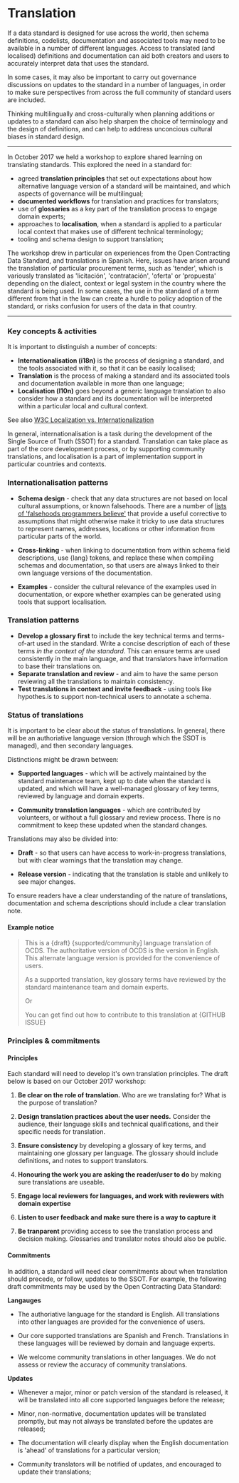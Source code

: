 # Translation

If a data standard is designed for use across the world, then schema definitions, codelists, documentation and associated tools may need to be available in a number of different languages. Access to translated (and localised) definitions and documentation can aid both creators and users to accurately interpret data that uses the standard. 

In some cases, it may also be important to carry out governance discussions on updates to the standard in a number of languages, in order to make sure perspectives from across the full community of standard users are included. 

Thinking multilingually and cross-culturally when planning additions or updates to a standard can also help sharpen the choice of terminology and the design of definitions, and can help to address unconcious cultural biases in standard design.


-----
In October 2017 we held a workshop to explore shared learning on translating standards. This explored the need in a standard for:

* agreed **translation principles** that set out expectations about how alternative language version of a standard will be maintained, and which aspects of governance will be multilingual;
* **documented workflows** for translation and practices for translators;
* use of **glossaries** as a key part of the translation process to engage domain experts;
* approaches to **localisation**, when a standard is applied to a particular local context that makes use of different technical terminology; 
* tooling and schema design to support translation; 

The workshop drew in particular on experiences from the Open Contracting Data Standard, and translations in Spanish. Here, issues have arisen around the translation of particular procurement terms, such as 'tender', which is variously translated as 'licitación', 'contratación', 'oferta' or 'propuesta' depending on the dialect, context or legal system in the country where the standard is being used. In some cases, the use in the standard of a term different from that in the law can create a hurdle to policy adoption of the standard, or risks confusion for users of the data in that country. 

<!--ToDo: Update the synonmyns above based on Argentina Glossary activity: https://crm.open-contracting.org/issues/2871 -->

------ 

### Key concepts & activities

It is important to distinguish a number of concepts:

* **Internationalisation (i18n)**  is the process of designing a standard, and the tools associated with it, so that it can be easily localised;
* **Translation** is the process of making a standard and its associated tools and documentation available in more than one language;
* **Localisation (l10n)** goes beyond a generic language translation to also consider how a standard and its documentation will be interpreted within a particular local and cultural context.

See also [W3C Localization vs. Internationalization](https://www.w3.org/International/questions/qa-i18n)

In general, internationalisation is a task during the development of the Single Source of Truth (SSOT) for a standard. Translation can take place as part of the core development process, or by supporting community translations, and localisation is a part of implementation support in particular countries and contexts. 

### Internationalisation patterns

* **Schema design** - check that any data structures are not based on local cultural assumptions, or known falsehoods. There are a number of [lists of 'falsehoods programmers believe'](https://github.com/kdeldycke/awesome-falsehood) that provide a useful corrective to assumptions that might otherwise make it tricky to use data structures to represent names, addresses, locations or other information from particular parts of the world. 

* **Cross-linking** - when linking to documentation from within schema field descriptions, use {lang} tokens, and replace these when compiling schemas and documentation, so that users are always linked to their own language versions of the documentation. 

* **Examples** - consider the cultural relevance of the examples used in documentation, or expore whether examples can be generated using tools that support localisation.

<!--TODO: Add links to technical translation docs -->

### Translation patterns

* **Develop a glossary first** to include the key technical terms and terms-of-art used in the standard. Write a concise description of each of these terms *in the context of the standard*. This can ensure terms are used consistently in the main language, and that translators have information to base their translations on. <!-- ToDo: Add an example glossary -->
* **Separate translation and review** - and aim to have the same person reviewing all the translations to maintain consistency. 
* **Test translations in context and invite feedback** - using tools like hypothes.is to support non-technical users to annotate a schema. 

### Status of translations

It is important to be clear about the status of translations. In general, there will be an authoriative language version (through which the SSOT is managed), and then secondary languages. 

Distinctions might be drawn between:

* **Supported languages** - which will be actively maintained by the standard maintenance team, kept up to date when the standard is updated, and which will have a well-managed glossary of key terms, reviewed by language and domain experts. 

* **Community translation languages** - which are contributed by volunteers, or without a full glossary and review process. There is no commitment to keep these updated when the standard changes. 

Translations may also be divided into:

* **Draft** - so that users can have access to work-in-progress translations, but with clear warnings that the translation may change.

* **Release version** - indicating that the translation is stable and unlikely to see major changes. 

To ensure readers have a clear understanding of the nature of translations, documentation and schema descriptions should include a clear translation note. 

#### Example notice

> This is a {draft} {supported/community] language translation of OCDS. The authoritative version of OCDS is the version in English. This alternate language version is provided for the convenience of users.
>
> As a supported translation, key glossary terms have reviewed by the standard maintenance team and domain experts.
>
> Or
>
> You can get find out how to contribute to this translation at {GITHUB ISSUE}


### Principles & commitments

#### Principles 

Each standard will need to develop it's own translation principles. The draft below is based on our October 2017 workshop:

1. **Be clear on the role of translation.** Who are we translating for? What is the purpose of translation? 

2. **Design translation practices about the user needs.** Consider the audience, their language skills and technical qualifications, and their specific needs for translation. 

3. **Ensure consistency** by developing a glossary of key terms, and maintaining one glossary per language. The glossary should include definitions, and notes to support translators. 

4. **Honouring the work you are asking the reader/user to do** by making sure translations are useable. 

5. **Engage local reviewers for languages, and work with reviewers with domain expertise**

6. **Listen to user feedback and make sure there is a way to capture it**

7. **Be tranparent** providing access to see the translation process and decision making. Glossaries and translator notes should also be public. 

#### Commitments 

In addition, a standard will need clear commitments about when translation should precede, or follow, updates to the SSOT. For example, the following draft commitments may be used by the Open Contracting Data Standard:

**Langauges**

* The authoriative language for the standard is English. All translations into other languages are provided for the convenience of users. 

* Our core supported translations are Spanish and French. Translations in these languages will be reviewed by domain and language experts. 

* We welcome community translations in other languages. We do not assess or review the accuracy of community translations. 

**Updates**

* Whenever a major, minor or patch version of the standard is released, it will be translated into all core supported languages before the release;

* Minor, non-normative, documentation updates will be translated promptly, but may not always be translated before the updates are released;

* The documentation will clearly display when the English documentation is 'ahead' of translations for a particular version;

* Community translators will be notified of updates, and encouraged to update their translations; 
